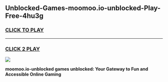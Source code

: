 
## Unblocked-Games-moomoo.io-unblocked-Play-Free-4hu3g
<h3>
<a href="https://premium76.site?title=moomoo.io-unblocked&ref=23A">CLICK TO PLAY</a></h3>
<hr>

<h3>
<a href="https://premium76.site?title=moomoo.io-unblocked&ref=23A">CLICK 2 PLAY</a>
  
</h3>

<a href="https://premium76.site?title=moomoo.io-unblocked&ref=23A"><img src="https://clearcache.store/games.png"></a>


**moomoo.io-unblocked games unblocked: Your Gateway to Fun and Accessible Online Gaming**
